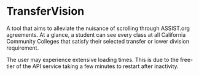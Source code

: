 # TransferVision

A tool that aims to alleviate the nuisance of scrolling through ASSIST.org agreements. At a glance, a student can see every class at all California Community Colleges that satisfy their selected transfer or lower division requirement.

The user may experience extensive loading times. This is due to the free-tier of the API service taking a few minutes to restart after inactivity.
